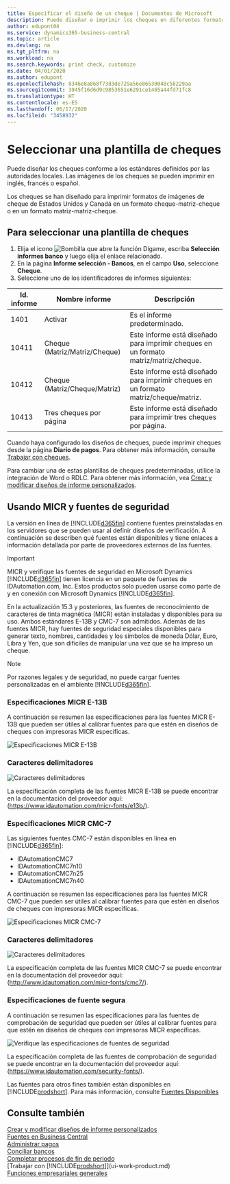 ```yaml
---
title: Especificar el diseño de un cheque | Documentos de Microsoft
description: Puede diseñar e imprimir los cheques en diferentes formatos para cumplir los estándares.
author: edupont04
ms.service: dynamics365-business-central
ms.topic: article
ms.devlang: na
ms.tgt_pltfrm: na
ms.workload: na
ms.search.keywords: print check, customize
ms.date: 04/01/2020
ms.author: edupont
ms.openlocfilehash: 8346e8a868f73d3de729a56e86530048c58229aa
ms.sourcegitcommit: 3945f16d6d9c9853651e6291ce1465a44fd71fc8
ms.translationtype: HT
ms.contentlocale: es-ES
ms.lasthandoff: 06/17/2020
ms.locfileid: "3458932"
---
```

# <a name="select-a-check-layout"></a>Seleccionar una plantilla de cheques
Puede diseñar los cheques conforme a los estándares definidos por las autoridades locales. Las imágenes de los cheques se pueden imprimir en inglés, francés o español.

Los cheques se han diseñado para imprimir formatos de imágenes de cheque de Estados Unidos y Canadá en un formato cheque-matriz-cheque o en un formato matriz-matriz-cheque.

## <a name="to-select-a-check-layout"></a>Para seleccionar una plantilla de cheques
1. Elija el icono ![Bombilla que abre la función Dígame](media/ui-search/search_small.png "Dígame qué desea hacer"), escriba **Selección informes banco** y luego elija el enlace relacionado.
2. En la página **Informe selección - Bancos**, en el campo **Uso**, seleccione **Cheque**.
3. Seleccione uno de los identificadores de informes siguientes:

| Id. informe | Nombre informe | Descripción |
| --- | --- | --- |
| 1401 |Activar |Es el informe predeterminado. |
| 10411 |Cheque (Matriz/Matriz/Cheque) |Este informe está diseñado para imprimir cheques en un formato matriz/matriz/cheque. |
| 10412 |Cheque (Matriz/Cheque/Matriz) |Este informe está diseñado para imprimir cheques en un formato matriz/cheque/matriz. |
| 10413 |Tres cheques por página |Este informe está diseñado para imprimir tres cheques por página. |

Cuando haya configurado los diseños de cheques, puede imprimir cheques desde la página **Diario de pagos**. Para obtener más información, consulte [Trabajar con cheques](payables-how-work-checks.md).

Para cambiar una de estas plantillas de cheques predeterminadas, utilice la integración de Word o RDLC. Para obtener más información, vea [Crear y modificar diseños de informe personalizados](ui-how-create-custom-report-layout.md).

## <a name="using-micr-and-security-fonts"></a>Usando MICR y fuentes de seguridad
La versión en línea de [!INCLUDE[d365fin](includes/d365fin_md.md)] contiene fuentes preinstaladas en los servidores que se pueden usar al definir diseños de verificación. A continuación se describen qué fuentes están disponibles y tiene enlaces a información detallada por parte de proveedores externos de las fuentes.

> [!Important]
> MICR y verifique las fuentes de seguridad en Microsoft Dynamics [!INCLUDE[d365fin](includes/d365fin_md.md)] tienen licencia en un paquete de fuentes de IDAutomation.com, Inc. Estos productos solo pueden usarse como parte de y en conexión con Microsoft Dynamics [!INCLUDE[d365fin](includes/d365fin_md.md)].

En la actualización 15.3 y posteriores, las fuentes de reconocimiento de caracteres de tinta magnética (MICR) están instaladas y disponibles para su uso. Ambos estándares E-13B y CMC-7 son admitidos. Además de las fuentes MICR, hay fuentes de seguridad especiales disponibles para generar texto, nombres, cantidades y los símbolos de moneda Dólar, Euro, Libra y Yen, que son difíciles de manipular una vez que se ha impreso un cheque.

> [!NOTE]
> Por razones legales y de seguridad, no puede cargar fuentes personalizadas en el ambiente [!INCLUDE[d365fin](includes/d365fin_md.md)].

### <a name="micr-e-13b-specifications"></a>Especificaciones MICR E-13B
A continuación se resumen las especificaciones para las fuentes MICR E-13B que pueden ser útiles al calibrar fuentes para que estén en diseños de cheques con impresoras MICR específicas.

![Especificaciones MICR E-13B](media/font_MICR_E-13B_Specifications.png "Especificaciones MICR E-13B")

### <a name="delimiter-characters"></a>Caracteres delimitadores
![Caracteres delimitadores](media/font-micr-letters.png "Caracteres delimitadores")

La especificación completa de las fuentes MICR E-13B se puede encontrar en la documentación del proveedor aquí: (https://www.idautomation.com/micr-fonts/e13b/).

### <a name="micr-cmc-7-specifications"></a>Especificaciones MICR CMC-7
Las siguientes fuentes CMC-7 están disponibles en línea en [!INCLUDE[d365fin](includes/d365fin_md.md)]:

- IDAutomationCMC7
- IDAutomationCMC7n10
- IDAutomationCMC7n25
-   IDAutomationCMC7n40

A continuación se resumen las especificaciones para las fuentes MICR CMC-7 que pueden ser útiles al calibrar fuentes para que estén en diseños de cheques con impresoras MICR específicas.

![Especificaciones MICR CMC-7](media/font_MICR_CMC-7_Specifications.png "Especificaciones MICR CMC-7")

### <a name="delimiter-characters"></a>Caracteres delimitadores
![Caracteres delimitadores](media/font-cmc7-letters.png "Caracteres delimitadores")

La especificación completa de las fuentes MICR CMC-7 se puede encontrar en la documentación del proveedor aquí: (http://www.idautomation.com/micr-fonts/cmc7/).

### <a name="secure-font-specifications"></a>Especificaciones de fuente segura
A continuación se resumen las especificaciones para las fuentes de comprobación de seguridad que pueden ser útiles al calibrar fuentes para que estén en diseños de cheques con impresoras MICR específicas.

![Verifique las especificaciones de fuentes de seguridad](media/font_check-security-font_Specifications.png "Verifique las especificaciones de fuentes de seguridad")

La especificación completa de las fuentes de comprobación de seguridad se puede encontrar en la documentación del proveedor aquí: (https://www.idautomation.com/security-fonts/).

Las fuentes para otros fines también están disponibles en [!INCLUDE[prodshort](includes/prodshort.md)]. Para más información, consulte [Fuentes Disponibles](ui-fonts.md)

## <a name="see-also"></a>Consulte también
[Crear y modificar diseños de informe personalizados](ui-how-create-custom-report-layout.md)  
[Fuentes en Business Central](ui-fonts.md)  
[Administrar pagos](payables-manage-payables.md)  
[Conciliar bancos](bank-manage-bank-accounts.md)   
[Completar procesos de fin de periodo](year-how-complete-period-end-processes.md)  
[Trabajar con [!INCLUDE[prodshort](includes/prodshort.md)]](ui-work-product.md)  
[Funciones empresariales generales](ui-across-business-areas.md)
